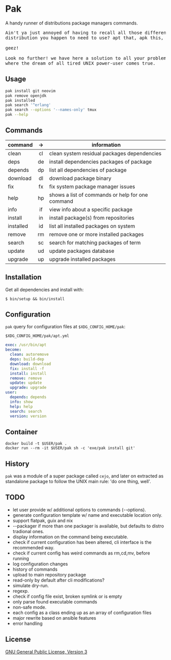 # Pak

A handy runner of distributions package managers commands. 

<pre>
Ain't ya just annoyed of having to recall all those different commands of every
distribution you happen to need to use? apt that, apk this, dnf those...

geez!

Look no further! we have here a solution to all your problems: `pak`,
where the dream of all tired UNIX power-user comes true.
</pre>

## Usage

```sh
pak install git neovim
pak remove openjdk
pak installed
pak search '^erlang'
pak search --options '--names-only' tmux
pak --help
```

## Commands

| command   | -> | information                                      |
|-----------|:--:|--------------------------------------------------|
| clean     | cl | clean system residual packages dependencies      |
| deps      | de | install dependencies packages of package         |
| depends   | dp | list all dependencies of package                 |
| download  | dl | download package binary                          |
| fix       | fx | fix system package manager issues                |
| help      | hp | shows a list of commands or help for one command |
| info      | if | view info about a specific package               |
| install   | in | install package(s) from repositories             |
| installed | id | list all installed packages on system            |
| remove    | rm | remove one or more installed packages            |
| search    | sc | search for matching packages of term             |
| update    | ud | update packages database                         |
| upgrade   | up | upgrade installed packages                       |

## Installation

Get all dependencies and install with:

    $ bin/setup && bin/install

## Configuration

`pak` query for configuration files at `$XDG_CONFIG_HOME/pak`:

`$XDG_CONFIG_HOME/pak/apt.yml`

```yaml
exec: /usr/bin/apt
become:
  clean: autoremove
  deps: build-dep
  download: download
  fix: install -f
  install: install
  remove: remove
  update: update
  upgrade: upgrade
user:
  depends: depends
  info: show
  help: help
  search: search
  version: version
```


## Container

    docker build -t $USER/pak .
    docker run --rm -it $USER/pak sh -c 'exe/pak install git'

## History

`pak` was a module of a super package called `cejo`, and later on extracted
as standalone package to follow the UNIX main rule: 'do one thing, well'.

## TODO

- let user provide w/ additional options to commands (--options).
- generate configuration template w/ name and executable location only.
- support flatpak, guix and nix
- --packager <PACKAGER> if more than one packager is available, but defaults to distro tradional ones. 
- display information on the command being executable.
- check if current configuration has been altered, cli interface is the recommended way.
- check if current config has weird commands as rm,cd,mv, before running
- log configuration changes
- history of commands
- upload to main repository package
- read-only by default after cli modifications?
- simulate dry-run.
- regexp.
- check if config file exist, broken symlink or is empty
- only parse found executable commands
- non-safe mode.
- each config as a class ending up as an array of configuration files
- major rewrite based on ansible features
- error handling

## License

[GNU General Public License, Version 3](https://www.gnu.org/licenses/gpl-3.0.en.html)

